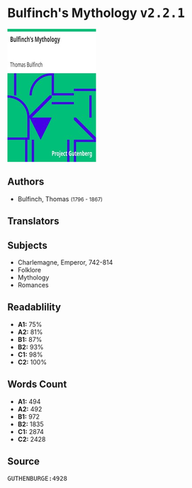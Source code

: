 # Bulfinch's Mythology <kbd>v2.2.1</kbd>

![](./cover.medium.jpg "")

## Authors


 - Bulfinch, Thomas <small>(1796 - 1867)</small>

## Translators



## Subjects


 - Charlemagne, Emperor, 742-814
 - Folklore
 - Mythology
 - Romances

## Readablility


 - **A1:** 75%
 - **A2:** 81%
 - **B1:** 87%
 - **B2:** 93%
 - **C1:** 98%
 - **C2:** 100%

## Words Count


 - **A1:** 494
 - **A2:** 492
 - **B1:** 972
 - **B2:** 1835
 - **C1:** 2874
 - **C2:** 2428

## Source


<kbd>GUTHENBURGE:4928</kbd>

